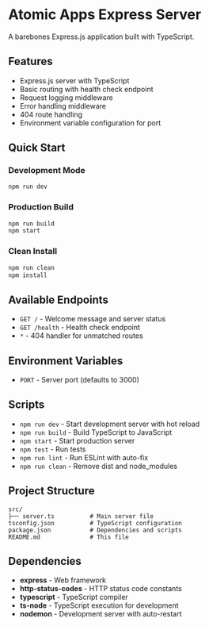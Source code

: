 # Atomic Apps Express Server

A barebones Express.js application built with TypeScript.

## Features

- Express.js server with TypeScript
- Basic routing with health check endpoint
- Request logging middleware
- Error handling middleware
- 404 route handling
- Environment variable configuration for port

## Quick Start

### Development Mode
```bash
npm run dev
```

### Production Build
```bash
npm run build
npm start
```

### Clean Install
```bash
npm run clean
npm install
```

## Available Endpoints

- `GET /` - Welcome message and server status
- `GET /health` - Health check endpoint
- `*` - 404 handler for unmatched routes

## Environment Variables

- `PORT` - Server port (defaults to 3000)

## Scripts

- `npm run dev` - Start development server with hot reload
- `npm run build` - Build TypeScript to JavaScript
- `npm start` - Start production server
- `npm test` - Run tests
- `npm run lint` - Run ESLint with auto-fix
- `npm run clean` - Remove dist and node_modules

## Project Structure

```
src/
├── server.ts          # Main server file
tsconfig.json          # TypeScript configuration
package.json           # Dependencies and scripts
README.md              # This file
```

## Dependencies

- **express** - Web framework
- **http-status-codes** - HTTP status code constants
- **typescript** - TypeScript compiler
- **ts-node** - TypeScript execution for development
- **nodemon** - Development server with auto-restart
